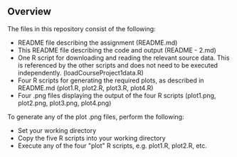 ## Overview

The files in this repository consist of the following:
  * README file describing the assignment (README.md)
  * This README file describing the code and output (README - 2.md)
  * One R script for downloading and reading the relevant source data.  This is
    referenced by the other scripts and does not need to be executed independently.
	(loadCourseProject1data.R)
  * Four R scripts for generating the required plots, as described in README.md
    (plot1.R, plot2.R, plot3.R, plot4.R)
  * Four .png files displaying the output of the four R scripts
    (plot1.png, plot2.png, plot3.png, plot4.png)
  
To generate any of the plot .png files, perform the following:
  * Set your working directory
  * Copy the five R scripts into your working directory
  * Execute any of the four "plot" R scripts, e.g. plot1.R, plot2.R, etc.